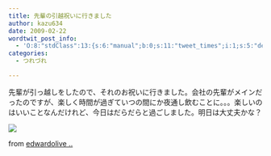 ```yaml
---
title: 先輩の引越祝いに行きました
author: kazu634
date: 2009-02-22
wordtwit_post_info:
  - 'O:8:"stdClass":13:{s:6:"manual";b:0;s:11:"tweet_times";i:1;s:5:"delay";i:0;s:7:"enabled";i:1;s:10:"separation";s:2:"60";s:7:"version";s:3:"3.7";s:14:"tweet_template";b:0;s:6:"status";i:2;s:6:"result";a:0:{}s:13:"tweet_counter";i:2;s:13:"tweet_log_ids";a:1:{i:0;i:4511;}s:9:"hash_tags";a:0:{}s:8:"accounts";a:1:{i:0;s:7:"kazu634";}}'
categories:
  - つれづれ

---
```

<div class="section">
<p>
    先輩が引っ越しをしたので、それのお祝いに行きました。会社の先輩がメインだったのですが、楽しく時間が過ぎていつの間にか夜通し飲むことに。。。楽しいのはいいことなんだけれど、今日はだらだらと過ごしました。明日は大丈夫かな？
</p>
  
<p>
<a href="http://flickr.com/photos/edwardolive/572267543/" onclick="__gaTracker('send', 'event', 'outbound-article', 'http://flickr.com/photos/edwardolive/572267543/', '');" title="hasselblad summer rain"><img src="http://farm2.static.flickr.com/1373/572267543_49bc73572b_m.jpg" /></a>
</p>
  
<p>
    from <a href="http://flickr.com/people/edwardolive/" onclick="__gaTracker('send', 'event', 'outbound-article', 'http://flickr.com/people/edwardolive/', 'edwardolive ..');">edwardolive ..</a>
</p>
</div>
